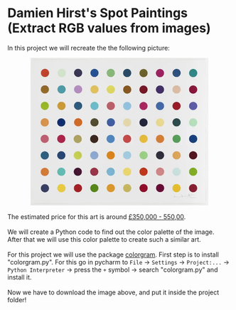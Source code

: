 # Damien Hirst's Spot Paintings (Extract RGB values from images)

In this project we will recreate the the following picture: 

<p align="center">
<img src="https://github.com/Olexandr-Andriyenko/Python-learning-path/blob/main/illustrations/img38.png" width="400">
<p>  

The estimated price for this art is around [£350,000 - 550,00](https://www.phillips.com/detail/damien-hirst/UK010122/38).
<br>
<br>
We will create a Python code to find out the color palette of the image.<br>
After that we will use this color palette to create such a similar art.
<br>
<br>
For this project we will use the package [colorgram](https://pypi.org/project/colorgram.py/).
First step is to install "colorgram.py". For this go in pycharm to `File` -> `Settings` -> `Project:...` -> `Python Interpreter` -> press the `+` symbol -> search "colorgram.py" and install it.
<br>
<br>
Now we have to download the image above, and put it inside the project folder!
